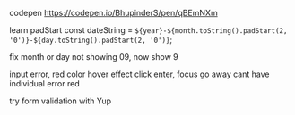 
codepen
https://codepen.io/BhupinderS/pen/qBEmNXm

 learn padStart
 const dateString = `${year}-${month.toString().padStart(2, '0')}-${day.toString().padStart(2, '0')}`;

 fix month or day not showing 09, now show 9

 input error, red color 
 hover effect
 click enter, focus go away
 cant have individual error red


 try form validation with Yup


